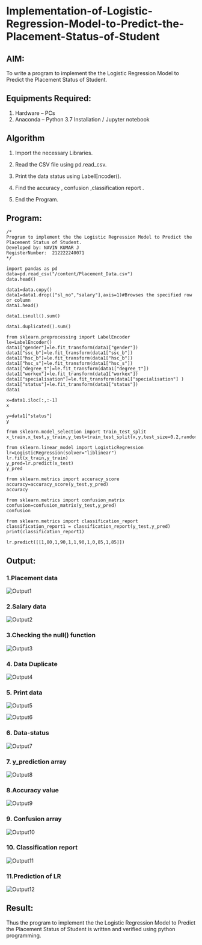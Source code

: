 # Implementation-of-Logistic-Regression-Model-to-Predict-the-Placement-Status-of-Student

## AIM:
To write a program to implement the the Logistic Regression Model to Predict the Placement Status of Student.

## Equipments Required:
1. Hardware – PCs
2. Anaconda – Python 3.7 Installation / Jupyter notebook

## Algorithm
1. Import the necessary Libraries.

2. Read the CSV file using pd.read_csv.

3. Print the data status using LabelEncoder().

4. Find the accuracy , confusion ,classification report .

5. End the Program.

## Program:
```
/*
Program to implement the the Logistic Regression Model to Predict the Placement Status of Student.
Developed by: NAVIN KUMAR J
RegisterNumber:  212222240071
*/

import pandas as pd
data=pd.read_csv("/content/Placement_Data.csv")
data.head()

data1=data.copy()
data1=data1.drop(["sl_no","salary"],axis=1)#Browses the specified row or column
data1.head()

data1.isnull().sum()

data1.duplicated().sum()

from sklearn.preprocessing import LabelEncoder
le=LabelEncoder()
data1["gender"]=le.fit_transform(data1["gender"])
data1["ssc_b"]=le.fit_transform(data1["ssc_b"])
data1["hsc_b"]=le.fit_transform(data1["hsc_b"])
data1["hsc_s"]=le.fit_transform(data1["hsc_s"])
data1["degree_t"]=le.fit_transform(data1["degree_t"])
data1["workex"]=le.fit_transform(data1["workex"])
data1["specialisation"]=le.fit_transform(data1["specialisation"] )     
data1["status"]=le.fit_transform(data1["status"])       
data1 

x=data1.iloc[:,:-1]
x

y=data1["status"]
y

from sklearn.model_selection import train_test_split
x_train,x_test,y_train,y_test=train_test_split(x,y,test_size=0.2,random_state=0)

from sklearn.linear_model import LogisticRegression
lr=LogisticRegression(solver="liblinear")
lr.fit(x_train,y_train)
y_pred=lr.predict(x_test)
y_pred

from sklearn.metrics import accuracy_score
accuracy=accuracy_score(y_test,y_pred)
accuracy

from sklearn.metrics import confusion_matrix
confusion=confusion_matrix(y_test,y_pred)
confusion

from sklearn.metrics import classification_report
classification_report1 = classification_report(y_test,y_pred)
print(classification_report1)

lr.predict([[1,80,1,90,1,1,90,1,0,85,1,85]])

```

## Output:
### 1.Placement data
![Output1](https://github.com/SanthoshUthiraKumar/Implementation-of-Logistic-Regression-Model-to-Predict-the-Placement-Status-of-Student/assets/119477975/9bfcb977-5842-4bbd-91ea-0e4b8297211a)

### 2.Salary data
![Output2](https://github.com/SanthoshUthiraKumar/Implementation-of-Logistic-Regression-Model-to-Predict-the-Placement-Status-of-Student/assets/119477975/04b238c7-eb12-4241-9a99-b0da4b106a82)

### 3.Checking the null() function
![Output3](https://github.com/SanthoshUthiraKumar/Implementation-of-Logistic-Regression-Model-to-Predict-the-Placement-Status-of-Student/assets/119477975/1ed70348-1131-4b61-bff6-879d75a7d0d4)

### 4. Data Duplicate
![Output4](https://github.com/SanthoshUthiraKumar/Implementation-of-Logistic-Regression-Model-to-Predict-the-Placement-Status-of-Student/assets/119477975/b299d2b6-103a-4013-ba98-910c43d37889)

### 5. Print data
![Output5](https://github.com/SanthoshUthiraKumar/Implementation-of-Logistic-Regression-Model-to-Predict-the-Placement-Status-of-Student/assets/119477975/955e2990-5893-4431-b246-164c20b3a040)

![Output6](https://github.com/SanthoshUthiraKumar/Implementation-of-Logistic-Regression-Model-to-Predict-the-Placement-Status-of-Student/assets/119477975/78c826a9-af0a-4c68-bcef-dc1517e0bf84)

### 6. Data-status
![Output7](https://github.com/SanthoshUthiraKumar/Implementation-of-Logistic-Regression-Model-to-Predict-the-Placement-Status-of-Student/assets/119477975/0ec67fbb-dd2d-4eee-92f7-3bbb7dc4d951)

### 7. y_prediction array
![Output8](https://github.com/SanthoshUthiraKumar/Implementation-of-Logistic-Regression-Model-to-Predict-the-Placement-Status-of-Student/assets/119477975/a374c554-5354-4625-8709-0eb1e743b290)

### 8.Accuracy value
![Output9](https://github.com/SanthoshUthiraKumar/Implementation-of-Logistic-Regression-Model-to-Predict-the-Placement-Status-of-Student/assets/119477975/de8a4bc1-7188-4ed0-a127-c56fce26cd68)

### 9. Confusion array
![Output10](https://github.com/SanthoshUthiraKumar/Implementation-of-Logistic-Regression-Model-to-Predict-the-Placement-Status-of-Student/assets/119477975/3b3ef7d4-780f-466b-9274-10dc85912b67)

### 10. Classification report
![Output11](https://github.com/SanthoshUthiraKumar/Implementation-of-Logistic-Regression-Model-to-Predict-the-Placement-Status-of-Student/assets/119477975/b2757951-8ee1-49e9-ab85-29c6774e08fb)

### 11.Prediction of LR
![Output12](https://github.com/SanthoshUthiraKumar/Implementation-of-Logistic-Regression-Model-to-Predict-the-Placement-Status-of-Student/assets/119477975/a032c6bd-f8f1-43e6-bcd7-d2a152eae10d)


## Result:
Thus the program to implement the the Logistic Regression Model to Predict the Placement Status of Student is written and verified using python programming.

